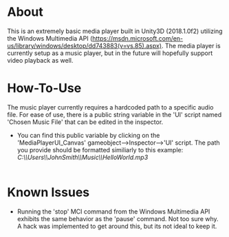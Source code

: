 # About
This is an extremely basic media player built in Unity3D (2018.1.0f2) utilizing the Windows Multimedia API (https://msdn.microsoft.com/en-us/library/windows/desktop/dd743883(v=vs.85).aspx). The media player is currently setup as a music player, but in the future will hopefully support video playback as well. 

# How-To-Use
The music player currently requires a hardcoded path to a specific audio file. For ease of use, there is a public string variable in the 'UI' script named 'Chosen Music File' that can be edited in the inspector. 
<br>
- You can find this public variable by clicking on the 'MediaPlayerUI_Canvas' gameobject-->Inspector-->'UI' script. The path you provide should be formatted similiarly to this example: *C:\\\Users\\\JohnSmith\\\Music\\\HelloWorld.mp3*
<br><br>


# Known Issues
- Running the 'stop' MCI command from the Windows Multimedia API exhibits the same behavior as the 'pause' command. Not too sure why. A hack was implemented to get around this, but its not ideal to keep it. 
